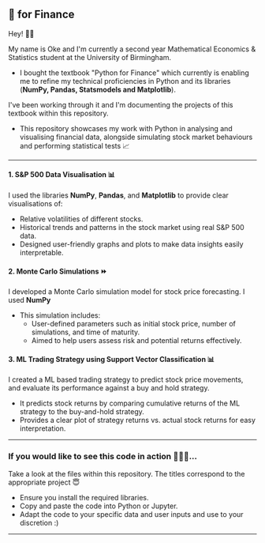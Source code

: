 ## 🐍 for Finance 
Hey! 👋🏾 

My name is Oke and I'm currently a second year Mathematical Economics & Statistics student at the University of Birmingham.
- I bought the textbook "Python for Finance" which currently is enabling me to refine my technical proficiencies in Python and its libraries (**NumPy, Pandas, Statsmodels and Matplotlib**). 

I've been working through it and I'm documenting the projects of this textbook within this repository. 

- This repository showcases my work with Python in analysing and visualising financial data, alongside simulating stock market behaviours and performing statistical tests 📈

---

#### 1. S&P 500 Data Visualisation 📊
I used the libraries **NumPy**, **Pandas**, and **Matplotlib** to provide clear visualisations of:
  - Relative volatilities of different stocks.
  - Historical trends and patterns in the stock market using real S&P 500 data.
- Designed user-friendly graphs and plots to make data insights easily interpretable.

#### 2. Monte Carlo Simulations ⏩
I developed a Monte Carlo simulation model for stock price forecasting. I used **NumPy**
- This simulation includes:
  - User-defined parameters such as initial stock price, number of simulations, and time of maturity.
  - Aimed to help users assess risk and potential returns effectively.

#### 3. ML Trading Strategy using Support Vector Classification 📊
I created a ML based trading strategy to predict stock price movements, and evaluate its performance against a buy and hold strategy.
- It predicts stock returns by comparing cumulative returns of the ML strategy to the buy-and-hold strategy.
- Provides a clear plot of strategy returns vs. actual stock returns for easy interpretation.

---

### If you would like to see this code in action 🏄🏾‍♀️...
Take a look at the files within this repository. The titles correspond to the appropriate project 😇
- Ensure you install the required libraries.
- Copy and paste the code into Python or Jupyter.
- Adapt the code to your specific data and user inputs and use to your discretion :)

---
